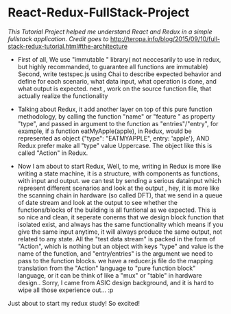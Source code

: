 # React-Redux-FullStack-Project
_This Tutorial Project helped me understand React and Redux in a simple fullstack application. Credit goes to_
<http://teropa.info/blog/2015/09/10/full-stack-redux-tutorial.html#the-architecture> 

* First of all, We use "immutable " library( not neccesarily to use in redux, but highly recommanded, to guarantee all functions are immutable)
Second, write testspec.js using Chai to describe expected behavior and define for each scenario, what data input, what operation is done, and what output is expected. 
next , work on the source function file, that actually realize the functionality 

* Talking about Redux, it add another layer on top of this pure function methodology, by calling the function "name" or "feature " as property "type", and passed in argument to the function as "entries"/"entry", for example, if a function eatMyApple(apple), in Redux, would be represented as object {"type": "EATMYAPPLE", entry: 'apple'}, AND Redux prefer make all "type" value Uppercase. The object like this is called "Action" in Redux. 

* Now I am about to start Redux, Well, to me, writing in Redux is more like writing a state machine, it is a structure, with components as functions, with input and output. we can test by sending a serious datainput which represent different scenarios and look at the output , hey, it is more like the scanning chain in hardware (so called DFT), that we send in a queue of date stream and look at the output to see whether the functions/blocks of the building is all funtional as we expected. This is so nice and clean, it seperate conerns that we design block function that isolated exist, and always has the same functionality which means if you give the same input anytime, it will always produce the same output, not related to any state. All the "test data stream" is packed in the form of "Action", which is nothing but an object with keys "type" and value is the name of the function, and "entry/entries" is the argument we need to pass to the function blocks. we have a reducer.js file do the mapping translation from the "Action" language to "pure function block" language, or it can be think of like a "mux" or "table" in hardware design.. Sorry, I came from ASIC design background, and it is hard to wipe all those experience out... :p 

Just about to start my redux study! So excited!
